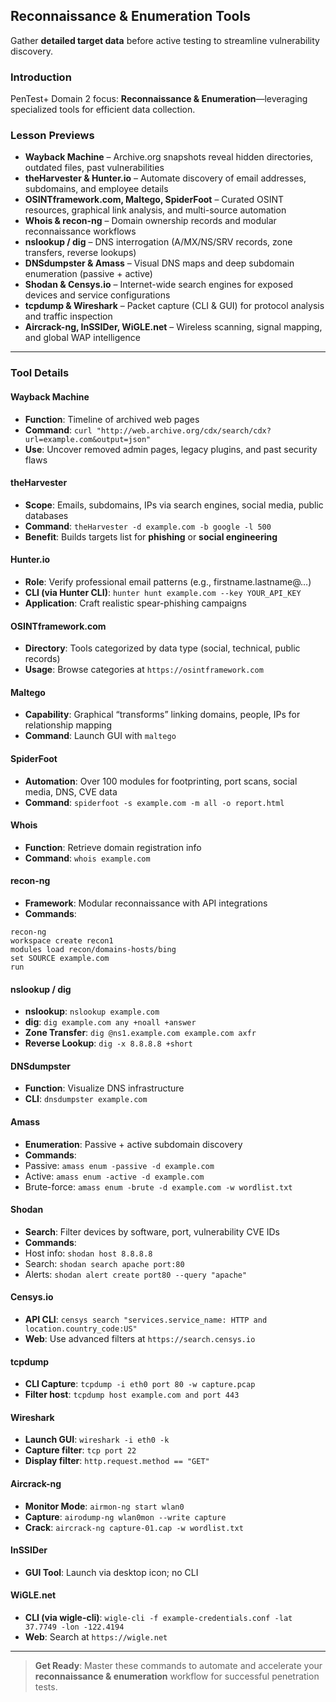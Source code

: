 ## Reconnaissance & Enumeration Tools  
Gather **detailed target data** before active testing to streamline vulnerability discovery.

### Introduction  
PenTest+ Domain 2 focus: **Reconnaissance & Enumeration**—leveraging specialized tools for efficient data collection.

### Lesson Previews  
- **Wayback Machine** – Archive.org snapshots reveal hidden directories, outdated files, past vulnerabilities  
- **theHarvester & Hunter.io** – Automate discovery of email addresses, subdomains, and employee details  
- **OSINTframework.com, Maltego, SpiderFoot** – Curated OSINT resources, graphical link analysis, and multi-source automation  
- **Whois & recon-ng** – Domain ownership records and modular reconnaissance workflows  
- **nslookup / dig** – DNS interrogation (A/MX/NS/SRV records, zone transfers, reverse lookups)  
- **DNSdumpster & Amass** – Visual DNS maps and deep subdomain enumeration (passive + active)  
- **Shodan & Censys.io** – Internet-wide search engines for exposed devices and service configurations  
- **tcpdump & Wireshark** – Packet capture (CLI & GUI) for protocol analysis and traffic inspection  
- **Aircrack-ng, InSSIDer, WiGLE.net** – Wireless scanning, signal mapping, and global WAP intelligence

---

### Tool Details  

#### Wayback Machine  
- **Function**: Timeline of archived web pages  
- **Command**: `curl "http://web.archive.org/cdx/search/cdx?url=example.com&output=json"`  
- **Use**: Uncover removed admin pages, legacy plugins, and past security flaws  

#### theHarvester  
- **Scope**: Emails, subdomains, IPs via search engines, social media, public databases  
- **Command**: `theHarvester -d example.com -b google -l 500`  
- **Benefit**: Builds targets list for **phishing** or **social engineering**  

#### Hunter.io  
- **Role**: Verify professional email patterns (e.g., firstname.lastname@…)  
- **CLI (via Hunter CLI)**: `hunter hunt example.com --key YOUR_API_KEY`  
- **Application**: Craft realistic spear-phishing campaigns  

#### OSINTframework.com  
- **Directory**: Tools categorized by data type (social, technical, public records)  
- **Usage**: Browse categories at `https://osintframework.com`  

#### Maltego  
- **Capability**: Graphical “transforms” linking domains, people, IPs for relationship mapping  
- **Command**: Launch GUI with `maltego`  

#### SpiderFoot  
- **Automation**: Over 100 modules for footprinting, port scans, social media, DNS, CVE data  
- **Command**: `spiderfoot -s example.com -m all -o report.html`  

#### Whois  
- **Function**: Retrieve domain registration info  
- **Command**: `whois example.com`  

#### recon-ng  
- **Framework**: Modular reconnaissance with API integrations  
- **Commands**:
```
recon-ng  
workspace create recon1  
modules load recon/domains-hosts/bing  
set SOURCE example.com  
run
```

#### nslookup / dig  
- **nslookup**: `nslookup example.com`  
- **dig**: `dig example.com any +noall +answer`  
- **Zone Transfer**: `dig @ns1.example.com example.com axfr`  
- **Reverse Lookup**: `dig -x 8.8.8.8 +short`  

#### DNSdumpster  
- **Function**: Visualize DNS infrastructure  
- **CLI**: `dnsdumpster example.com`  

#### Amass  
- **Enumeration**: Passive + active subdomain discovery  
- **Commands**:
- Passive: `amass enum -passive -d example.com`  
- Active: `amass enum -active -d example.com`  
- Brute-force: `amass enum -brute -d example.com -w wordlist.txt`  

#### Shodan  
- **Search**: Filter devices by software, port, vulnerability CVE IDs  
- **Commands**:
- Host info: `shodan host 8.8.8.8`  
- Search: `shodan search apache port:80`  
- Alerts: `shodan alert create port80 --query "apache"`  

#### Censys.io  
- **API CLI**: `censys search "services.service_name: HTTP and location.country_code:US"`  
- **Web**: Use advanced filters at `https://search.censys.io`  

#### tcpdump  
- **CLI Capture**: `tcpdump -i eth0 port 80 -w capture.pcap`  
- **Filter host**: `tcpdump host example.com and port 443`  

#### Wireshark  
- **Launch GUI**: `wireshark -i eth0 -k`  
- **Capture filter**: `tcp port 22`  
- **Display filter**: `http.request.method == "GET"`  

#### Aircrack-ng  
- **Monitor Mode**: `airmon-ng start wlan0`  
- **Capture**: `airodump-ng wlan0mon --write capture`  
- **Crack**: `aircrack-ng capture-01.cap -w wordlist.txt`  

#### InSSIDer  
- **GUI Tool**: Launch via desktop icon; no CLI  

#### WiGLE.net  
- **CLI (via wigle-cli)**: `wigle-cli -f example-credentials.conf -lat 37.7749 -lon -122.4194`  
- **Web**: Search at `https://wigle.net`  

---

> **Get Ready**: Master these commands to automate and accelerate your **reconnaissance & enumeration** workflow for successful penetration tests.